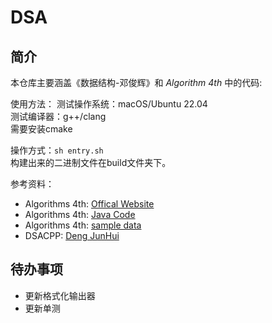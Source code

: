 # DSA

## 简介

本仓库主要涵盖《数据结构-邓俊辉》和 *Algorithm 4th* 中的代码:

使用方法： 
测试操作系统：macOS/Ubuntu 22.04    
测试编译器：g++/clang  
需要安装cmake  

操作方式：`sh entry.sh`  
构建出来的二进制文件在build文件夹下。  

参考资料：
+ Algorithms 4th: [Offical Website](https://algs4.cs.princeton.edu/home/)
+ Algorithms 4th: [Java Code](https://algs4.cs.princeton.edu/code/)
+ Algorithms 4th: [sample data](https://algs4.cs.princeton.edu/code/algs4-data.zip)
+ DSACPP: [Deng JunHui](https://dsa.cs.tsinghua.edu.cn/~deng/ds/dsacpp/)

## 待办事项

+ 更新格式化输出器
+ 更新单测
